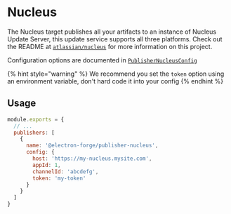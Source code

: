 # Nucleus

The Nucleus target publishes all your artifacts to an instance of Nucleus Update Server, this update service supports all three platforms. Check out the README at [`atlassian/nucleus`](https://github.com/atlassian/nucleus) for more information on this project.

Configuration options are documented in [`PublisherNucleusConfig`](https://js.electronforge.io/interfaces/_electron_forge_publisher_nucleus.PublisherNucleusConfig.html)

{% hint style="warning" %}
We recommend you set the `token` option using an environment variable, don't hard code it into your config
{% endhint %}

## Usage

```javascript title=forge.config.js
module.exports = {
  // ...
  publishers: [
    {
      name: '@electron-forge/publisher-nucleus',
      config: {
        host: 'https://my-nucleus.mysite.com',
        appId: 1,
        channelId: 'abcdefg',
        token: 'my-token'
      }
    }
  ]
}
```